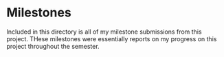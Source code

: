 # Milestones

Included in this directory is all of my milestone submissions from this project. THese milestones were essentially reports on my progress on this project throughout the semester.
